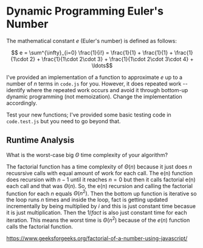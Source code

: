 # Dynamic Programming Euler's Number

The mathematical constant $e$ (Euler's number) is defined as follows:

$$ e = \sum^{\infty}_{i=0} \frac{1}{i!} = \frac{1}{1} + \frac{1}{1} +
\frac{1}{1\cdot 2} + \frac{1}{1\cdot 2\cdot 3} + \frac{1}{1\cdot 2\cdot 3\cdot
4} + \ldots$$

I've provided an implementation of a function to approximate $e$ up to a number
of $n$ terms in `code.js` for you. However, it does repeated work -- identify
where the repeated work occurs and avoid it through bottom-up dynamic
programming (not memoization). Change the implementation accordingly.

Test your new functions; I've provided some basic testing code in `code.test.js`
but you need to go beyond that.

## Runtime Analysis

What is the worst-case big $\Theta$ time complexity of your algorithm?

The factorial function has a time complexity of $\Theta(n)$ because it just does $n$ recusrsive calls with equal amount of work for each call. The e(n) function does recursion with $n-1$ until it reaches $n=0$ but then it calls factorial e(n) each call and that was $\Theta(n)$. So, the e(n) recursion and calling the factorial function for each $n$ equals $\Theta(n^2)$. Then the bottom up function is iterative so the loop runs $n$ times and inside the loop, fact is getting updated incrementally by being multiplied by $i$ and this is just constant time becasue it is just multiplication. Then the $1/fact$ is also just constant time for each iteration. 
This means the worst time is $\Theta(n^2)$ because of the $e(n)$ function calls the factorial function.

https://www.geeksforgeeks.org/factorial-of-a-number-using-javascript/
